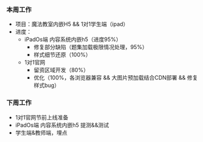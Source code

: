 ### 本周工作
* 项目：魔法教室内嵌H5 && 1对1学生端（ipad）
* 进度： 
    * iPadOs端 内容系统内嵌h5（进度95%）
      * 修复部分缺陷（题集加载极限情况处理，95%）
      * 样式细节还原（100%）
    * 1对1官网
      * 留资区域开发（80%）
      * 优化（100%，各浏览器兼容 && 大图片预加载结合CDN部署 && 修复样式bug）
### 下周工作
* 1对1官网节前上线准备
* iPadOs端 内容系统内嵌h5 提测&&测试
* 学生端&教师端，埋点






